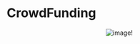 # CrowdFunding

<p align="center">
  <img src="https://user-images.githubusercontent.com/101309741/160270821-76b5e6b1-1203-4c6a-ba10-c2d0bedd43c7.jpeg" alt="image!"/>
</p>
